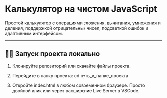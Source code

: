 # Калькулятор на чистом JavaScript

Простой калькулятор с операциями сложения, вычитания, умножения и деления, поддержкой отрицательных чисел, подсветкой ошибок и адаптивным интерфейсом.

---

## 🏃‍♂️ Запуск проекта локально

1. Клонируйте репозиторий или скачайте файлы проекта.

2. Перейдите в папку проекта:
cd путь_к_папке_проекта

3. Откройте index.html в любом современном браузере.
Просто двойной клик или через расширение Live Server в VSCode.
